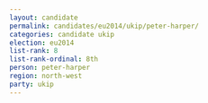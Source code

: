 ```yaml
---
layout: candidate
permalink: candidates/eu2014/ukip/peter-harper/
categories: candidate ukip
election: eu2014
list-rank: 8
list-rank-ordinal: 8th
person: peter-harper
region: north-west
party: ukip
---
```

